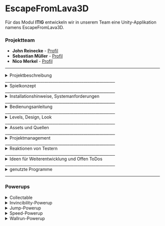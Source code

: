 # EscapeFromLava3D

Für das Modul <b>ITIG</b> entwickeln wir in unserem Team eine Unity-Applikation namens EscapeFromLava3D.

### Projektteam
* **John Reinecke** - [Profil](https://github.com/JFuqX)
* **Sebastian Müller** - [Profil](https://github.com/IsebNewton)
* **Nico Merkel** - [Profil](https://github.com/Firyfly)

________________________________________________________
<details>
<summary> Projektbeschreibung</summary>
<br>
Für das Modul <b>ITIG</b> entwickeln wir in unserem Team eine Unity-Applikation namens EscapeFromLava3D, dabei handelt es sich um eine "Singleplayer-Runner" für PC und Android Geräte. Das Spiel ist endlich, aber fordert den Spieler durch ein Shopsystem und verschiedene Schwierigkeitsmodi auf weiteren Fortschritt im Spiel zu erzielen.
</details>
________________________________________________________
<details>
<summary> Spielkonzept</summary>
<br>
EscapeFromLava3D ist ein Adventure "Singleplayer-Runner" mit endlich vielen Leveln. Das Spiel ist endlich, aber fordert den Spieler durch ein Shopsystem und verschiedene Schwierigkeitsmodi auf weiteren Fortschritt im Spiel zu erzielen. Bei der Zielgruppe werden eher die "Casual-Gamer" aufgefordert zu spielen, welche ein endliches Spielerlebnis mit verschiedenen Schwierigkeitsgraden und einer hohen Reaktionsfreudigkeit erleben wollen. Das Spiel ist inspiriert von einer endless "Singleplayer-Runner" Spieleserie names "Temple Run".
</details>
________________________________________________________
<details>
<summary> Installationshinweise, Systemanforderungen</summary>
<br>
CPU: Intel® Core™ 2 Duo E6600 oder AMD Phenom™ X3 8750 Prozessor oder besser<br>
RAM: 2 GB<br>
OS: Windows® 7/Vista/XP/10<br>
GPU: 256 MB oder mehr mit DirectX 11<br>
Festplattenspeicher: 1 GB<br>
VRam: 256 MB<br>
</details>
________________________________________________________
<details>
<summary> Bedienungsanleitung</summary>
<br>
Bewegung:<br>
Links(A,←) <br>
Rechs(D,→) <br>
Sprung(SPACE)<br>
  
Für weitere Details siehe "Powerups"
</details>
________________________________________________________
<details>
<summary> Levels, Design, Look</summary>
<br>
Levelaufbau:<br>
-Grundsätzlich röhrenförmig <br>
-Ist durch 1 von 26 Texturen texturiert <br>
![alt text](https://github.com/IsebNewton/EscapeFromLava3D/blob/main/Dokumentation/Levelaufbau.PNG?raw=true)

Design und Look:<br>
Es handelt sich um einen Fantasystlye mit teilweise realistischen Grafiken. <br>
![alt text](Spielerbild)
</details>
________________________________________________________
<details>
<summary>Assets und Quellen</summary>
<br>
Assets mit Quellen:<br>
  
* [Tunneltexturen](https://www.textures.com/category/rock/349) - +Eigene Bearbeitung
* [Tunnelform] - Selfmade in Blender
* [Boxen] - Selfmade in 3DsMax
* [Pilze] - Selfmade in Unity
* [Powerups](https://assetstore.unity.com) 
* [Charakter und Animationen](https://www.mixamo.com/#/)
* 

</details>
________________________________________________________
<details>
<summary>Projektmanagement</summary>
<br>
Arbeitsteilung:<br>
John: Assets, Modeling und Meshes, Leveldesign<br>
Sebastian und Nico: Programmierung und Umsetzung<br>
 
Arbeitsaufwand:<br>
John: 30%<br>
Sebastian: 30%<br>
Nico: 40%<br>

Reflektion des eigenen Vorgehens:<br>
-Bei jeder neuerung etc. 3 schritte<br>
-Beginn:  Überlegen was wir haben wollen<br>
-Mitte: naiver direkter versuch des Umsetztens<br>
-Ende: Bei Problemen unity docs nachschauen und dann polishen<br>
-Ein wenig mehr vorrausplanen wäre nicht schlecht gewesen, aber es hat gut funktioniert<br>

</details>
________________________________________________________
<details>
<summary>Reaktionen von Testern</summary>
<br>
Reaktionen von Testern:<br>
-Anfangs war die schwierigkeit zu niedrig, welche deswegen angehoben wurde<br>
-Spieler motivierung hatte gefehlt, weswegen das Shopsystem und collectables eingeführt wurden<br>
-Zu wenig beschreibung und verständnis, weswegen erklärungen verbessert und ein sprach wechsel eingebracht wurde<br>

</details>
________________________________________________________
<details>
<summary>Ideen für Weiterentwicklung und Offen ToDos</summary>
<br>
Ideen für Weiterentwicklung und Offen ToDos:<br>
Nur noch kleines weiteres polishen, vielleicht mehr diverse Assets.<br>

</details>
________________________________________________________

<details>
<summary> genutzte Programme </summary>
<br>

* [Unity](https://unity3d.com/de/get-unity/download) - IDE für Unity
* [Git](https://git-scm.com/) - Versionskontrolle
* [Fork](https://git-fork.com) - Versionskontrolle
* [Sourcetree](https://www.sourcetreeapp.com) - Versionskontrolle
* [Discord](https://discord.com/) - Kommunikationsmittel

</details>

________________________________________________________

### Powerups
<details>
<summary> Collectable </summary>
<br>
-Fügt beim Einsammeln 100 Scorepunkte hinzu

![alt text](https://github.com/IsebNewton/EscapeFromLava3D/blob/Experimental/Dokumentation/Powerups/Collectable.PNG?raw=true)
</details>

<details>
<summary> Invincibility-Powerup </summary>
<br>
-Fügt beim Einsammeln 10 Scorepunkte hinzu<br>
-Sorgt dafür, dass der Charakter 6 Sekunden lang nicht von Hindernissen beeinträchtigt wird.
  
![alt text](https://github.com/IsebNewton/EscapeFromLava3D/blob/main/Dokumentation/Powerups/Invincibility%20Powerup.PNG)
</details>

<details>
<summary> Jump-Powerup </summary>
<br>
-Fügt beim Einsammeln 10 Scorepunkte hinzu<br>
-Sorgt dafür, dass der Charakter 10 Sekunden lang höher springen kann.
  
![alt text](https://github.com/IsebNewton/EscapeFromLava3D/blob/Experimental/Dokumentation/Powerups/Jump%20Powerup.PNG?raw=true)
</details>

<details>
<summary> Speed-Powerup </summary>
<br>
-Fügt beim Einsammeln 10 Scorepunkte hinzu<br>
-Sorgt dafür, dass der Charakter 5 Sekunden lang sich schneller fortbewegt.
  
![alt text](https://github.com/IsebNewton/EscapeFromLava3D/blob/Experimental/Dokumentation/Powerups/Speed%20Powerup.PNG?raw=true)
</details>

<details>
<summary> Wallrun-Powerup </summary>
<br>
-Fügt beim Einsammeln 10 Scorepunkte hinzu<br>
-Sorgt dafür, dass der Charakter 5 Sekunden sich an einer Wand fortbewegen kann.
  
![alt text](https://github.com/IsebNewton/EscapeFromLava3D/blob/Experimental/Dokumentation/Powerups/Wallrun%20Powerup.PNG?raw=true)
</details>
